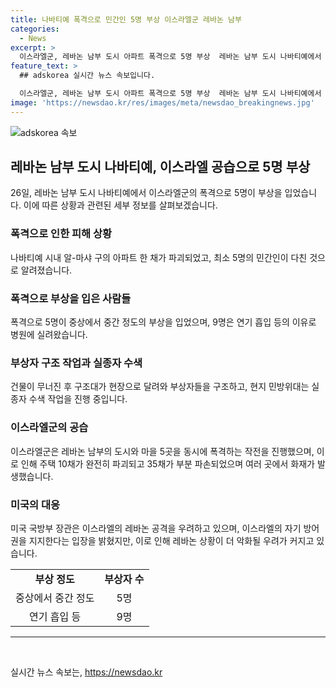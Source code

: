 ```yaml
---
title: 나바티예 폭격으로 민간인 5명 부상 이스라엘군 레바논 남부
categories:
  - News
excerpt: >
  이스라엘군, 레바논 남부 도시 아파트 폭격으로 5명 부상  레바논 남부 도시 나바티예에서 이스라엘군에 의한 폭격으로 5명이 부상을 입었다. 이 공습은 동쪽 국경지대의 5곳 도시와 마을에 동시에 일어났다. 이로 인해 10채의 주택이 완전히 파괴되고 35채가 부분 파손되었으며 화재가 발생했다. 미국 국방부는 이에 우려를 표명하면서도 이스라엘의 자위권을 지지한다고 밝혔다. 
feature_text: >
  ## adskorea 실시간 뉴스 속보입니다.

  이스라엘군, 레바논 남부 도시 아파트 폭격으로 5명 부상  레바논 남부 도시 나바티예에서 이스라엘군에 의한 폭격으로 5명이 부상을 입었다. 이 공습은 동쪽 국경지대의 5곳 도시와 마을에 동시에 일어났다. 이로 인해 10채의 주택이 완전히 파괴되고 35채가 부분 파손되었으며 화재가 발생했다. 미국 국방부는 이에 우려를 표명하면서도 이스라엘의 자위권을 지지한다고 밝혔다. 
image: 'https://newsdao.kr/res/images/meta/newsdao_breakingnews.jpg'
---
```


<p><img src="https://newsdao.kr/res/images/meta/newsdao_breakingnews.jpg" alt="adskorea 속보" /></p>

<h2 data-ke-size="size26">레바논 남부 도시 나바티예, 이스라엘 공습으로 5명 부상</h2>

<p data-ke-size="size16">26일, 레바논 남부 도시 나바티예에서 이스라엘군의 폭격으로 5명이 부상을 입었습니다. 이에 따른 상황과 관련된 세부 정보를 살펴보겠습니다.</p>

<h3>폭격으로 인한 피해 상황</h3>

<p data-ke-size="size16">나바티예 시내 알-마샤 구의 아파트 한 채가 파괴되었고, 최소 5명의 민간인이 다친 것으로 알려졌습니다.</p>

<h3>폭격으로 부상을 입은 사람들</h3>

<p data-ke-size="size16">폭격으로 5명이 중상에서 중간 정도의 부상을 입었으며, 9명은 연기 흡입 등의 이유로 병원에 실려왔습니다.</p>

<h3>부상자 구조 작업과 실종자 수색</h3>

<p data-ke-size="size16">건물이 무너진 후 구조대가 현장으로 달려와 부상자들을 구조하고, 현지 민방위대는 실종자 수색 작업을 진행 중입니다.</p>

<h3>이스라엘군의 공습</h3>

<p data-ke-size="size16">이스라엘군은 레바논 남부의 도시와 마을 5곳을 동시에 폭격하는 작전을 진행했으며, 이로 인해 주택 10채가 완전히 파괴되고 35채가 부분 파손되었으며 여러 곳에서 화재가 발생했습니다.</p>

<h3>미국의 대응</h3>

<p data-ke-size="size16">미국 국방부 장관은 이스라엘의 레바논 공격을 우려하고 있으며, 이스라엘의 자기 방어권을 지지한다는 입장을 밝혔지만, 이로 인해 레바논 상황이 더 악화될 우려가 커지고 있습니다.</p>

<table>
    <tr>
        <td style="text-align: center; height: 17px;"><b>부상 정도</b></td>
        <td style="text-align: center; height: 17px;"><b>부상자 수</b></td>
    </tr>
    <tr>
        <td style="text-align: center; height: 17px;">중상에서 중간 정도</td>
        <td style="text-align: center; height: 17px;">5명</td>
    </tr>
    <tr>
        <td style="text-align: center; height: 17px;">연기 흡입 등</td>
        <td style="text-align: center; height: 17px;">9명</td>
    </tr>
</table>

<hr>

<p data-ke-size="size16">&nbsp;</p>
실시간 뉴스 속보는, <a href="https://newsdao.kr" rel="dofollow">https://newsdao.kr</a>


